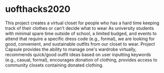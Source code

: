 # uofthacks2020
This project creates a virtual closet for people who has a hard time keeping track of their clothes or can't decide what to wear
As university students with minimal spare time outside of school, a limited budged, and events to attend that require a specific dress code (e.g., formal), we are looking for good, convenient, and sustainable outfits from our closet to wear.
Project Capsule provides the ability to manage one's wardrobe virtually, recommends quick/good outfit ideas based on user inputting keywords (e.g., casual, formal), encourages donation of clothing, provides access to community closets containing donated clothing.
